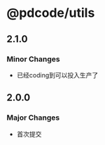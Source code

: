 # @pdcode/utils

## 2.1.0

### Minor Changes

- 已经coding到可以投入生产了

## 2.0.0

### Major Changes

- 首次提交
